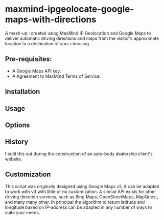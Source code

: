 maxmind-ipgeolocate-google-maps-with-directions
===============================================

A mash-up I created using MaxMind IP Geolocation and Google Maps to deliver automatic driving directions and maps from the visitor's approximate location to a destination of your choosing. 

## Pre-requisites:
  - A Google Maps API key.
  - A Agreement to MaxMind Terms of Service.


## Installation



## Usage



## Options


## History
I built this out during the construction of an auto-body dealership client's website. 

## Customization
This script was originally designed using Google Maps v2, it can be adapted to work with v3 with little or no customization. A similar API exists for other driving direction services, such as Bing Maps, OpenStreetMaps, MapQuest, and many many other.
In principal the algorithm to return latitude and longitude based on IP-address can be adapted in any number of ways to suite your needs.
